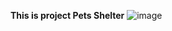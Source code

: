 **This is project Pets Shelter**
![image](https://github.com/19Nazar/webProject/assets/80427632/f7147bd8-36f0-41dd-a853-0d3697524a7e)
